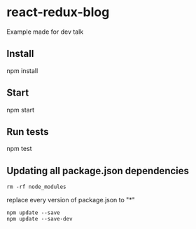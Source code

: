 # react-redux-blog
Example made for dev talk

## Install
npm install

## Start
npm start

## Run tests
npm test

## Updating all package.json dependencies 
```
rm -rf node_modules
```
replace every version of package.json to "*"

```
npm update --save
npm update --save-dev
```

